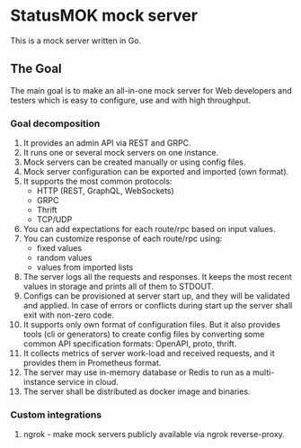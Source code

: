 # StatusMOK mock server
This is a mock server written in Go.

## The Goal
The main goal is to make an all-in-one mock server for Web developers and testers which is easy to configure, use and with high throughput.

### Goal decomposition
1. It provides an admin API via REST and GRPC.
2. It runs one or several mock servers on one instance.
3. Mock servers can be created manually or using config files.
4. Mock server configuration can be exported and imported (own format).
5. It supports the most common protocols:
   * HTTP (REST, GraphQL, WebSockets)
   * GRPC
   * Thrift
   * TCP/UDP
6. You can add expectations for each route/rpc based on input values.
7. You can customize response of each route/rpc using:
   * fixed values
   * random values
   * values from imported lists
8. The server logs all the requests and responses. It keeps the most recent values in storage and prints all of them to STDOUT.
9. Configs can be provisioned at server start up, and they will be validated and applied. In case of errors or conflicts during start up the server shall exit with non-zero code. 
10. It supports only own format of configuration files. But it also provides tools (cli or generators) to create config files by converting some common API specification formats: OpenAPI, proto, thrift.
11. It collects metrics of server work-load and received requests, and it provides them in Prometheus format. 
12. The server may use in-memory database or Redis to run as a multi-instance service in cloud.
13. The server shall be distributed as docker image and binaries.

### Custom integrations
1. ngrok - make mock servers publicly available via ngrok reverse-proxy.
